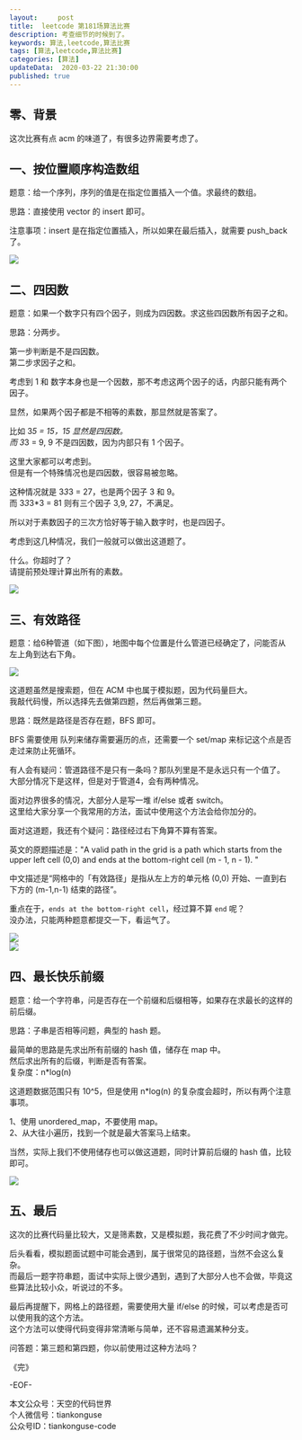 ```yaml
---   
layout:     post  
title:  leetcode 第181场算法比赛  
description: 考查细节的时候到了。  
keywords: 算法,leetcode,算法比赛  
tags: [算法,leetcode,算法比赛]    
categories: [算法]  
updateData:  2020-03-22 21:30:00  
published: true  
---  
```



## 零、背景  


这次比赛有点 acm 的味道了，有很多边界需要考虑了。  


## 一、按位置顺序构造数组  


题意：给一个序列，序列的值是在指定位置插入一个值。求最终的数组。  


思路：直接使用 vector 的 insert 即可。  


注意事项：insert 是在指定位置插入，所以如果在最后插入，就需要 push\_back 了。  



![](https://res2020.tiankonguse.com/images/2020/03/22/001.png)  


## 二、四因数  


题意：如果一个数字只有四个因子，则成为四因数。求这些四因数所有因子之和。    


思路：分两步。  


第一步判断是不是四因数。  
第二步求因子之和。  


考虑到 1 和 数字本身也是一个因数，那不考虑这两个因子的话，内部只能有两个因子。 


显然，如果两个因子都是不相等的素数，那显然就是答案了。  


比如 3*5 = 15，15 显然是四因数。  
而 3*3 = 9, 9 不是四因数，因为内部只有 1 个因子。  


这里大家都可以考虑到。  
但是有一个特殊情况也是四因数，很容易被忽略。  


这种情况就是 3*3*3 = 27，也是两个因子 3 和 9。  
而 3*3*3*3 = 81 则有三个因子 3,9, 27，不满足。  


所以对于素数因子的三次方恰好等于输入数字时，也是四因子。  


考虑到这几种情况，我们一般就可以做出这道题了。  


什么。你超时了？  
请提前预处理计算出所有的素数。  



![](https://res2020.tiankonguse.com/images/2020/03/22/002.png)  


## 三、有效路径  


题意：给6种管道（如下图），地图中每个位置是什么管道已经确定了，问能否从左上角到达右下角。  



![](https://res2020.tiankonguse.com/images/2020/03/22/003.png)  


这道题虽然是搜索题，但在 ACM 中也属于模拟题，因为代码量巨大。  
我敲代码慢，所以选择先去做第四题，然后再做第三题。  


思路：既然是路径是否存在题，BFS 即可。  


BFS 需要使用 队列来储存需要遍历的点，还需要一个 set/map 来标记这个点是否走过来防止死循环。  


有人会有疑问：管道路径不是只有一条吗？那队列里是不是永远只有一个值了。  
大部分情况下是这样，但是对于管道4，会有两种情况。  


面对边界很多的情况，大部分人是写一堆 if/else 或者 switch。  
这里给大家分享一个我常用的方法，面试中使用这个方法会给你加分的。  


面对这道题，我还有个疑问：路径经过右下角算不算有答案。  



英文的原题描述是："A valid path in the grid is a path which starts from the upper left cell (0,0) and ends at the bottom-right cell (m - 1, n - 1). "  


中文描述是“网格中的「有效路径」是指从左上方的单元格 (0,0) 开始、一直到右下方的 (m-1,n-1) 结束的路径”。  



重点在于，`ends at the bottom-right cell`，经过算不算 `end` 呢？  
没办法，只能两种题意都提交一下，看运气了。




![](https://res2020.tiankonguse.com/images/2020/03/22/004.png)  
![](https://res2020.tiankonguse.com/images/2020/03/22/005.png)  


## 四、最长快乐前缀  


题意：给一个字符串，问是否存在一个前缀和后缀相等，如果存在求最长的这样的前后缀。  


思路：子串是否相等问题，典型的 hash 题。  


最简单的思路是先求出所有前缀的 hash 值，储存在 map 中。  
然后求出所有的后缀，判断是否有答案。  
复杂度：n*log(n)  


这道题数据范围只有 10^5，但是使用 n*log(n) 的复杂度会超时，所以有两个注意事项。  


1、使用 unordered\_map，不要使用 map。  
2、从大往小遍历，找到一个就是最大答案马上结束。  


当然，实际上我们不使用储存也可以做这道题，同时计算前后缀的 hash 值，比较即可。  



![](https://res2020.tiankonguse.com/images/2020/03/22/006.png)  


## 五、最后  


这次的比赛代码量比较大，又是筛素数，又是模拟题，我花费了不少时间才做完。  


后头看看，模拟题面试题中可能会遇到，属于很常见的路径题，当然不会这么复杂。  
而最后一题字符串题，面试中实际上很少遇到，遇到了大部分人也不会做，毕竟这些算法比较小众，听说过的不多。  


最后再提醒下，网格上的路径题，需要使用大量 if/else 的时候，可以考虑是否可以使用我的这个方法。  
这个方法可以使得代码变得非常清晰与简单，还不容易遗漏某种分支。  


问答题：第三题和第四题，你以前使用过这种方法吗？  


《完》


-EOF-  



本文公众号：天空的代码世界  
个人微信号：tiankonguse  
公众号ID：tiankonguse-code  
  

